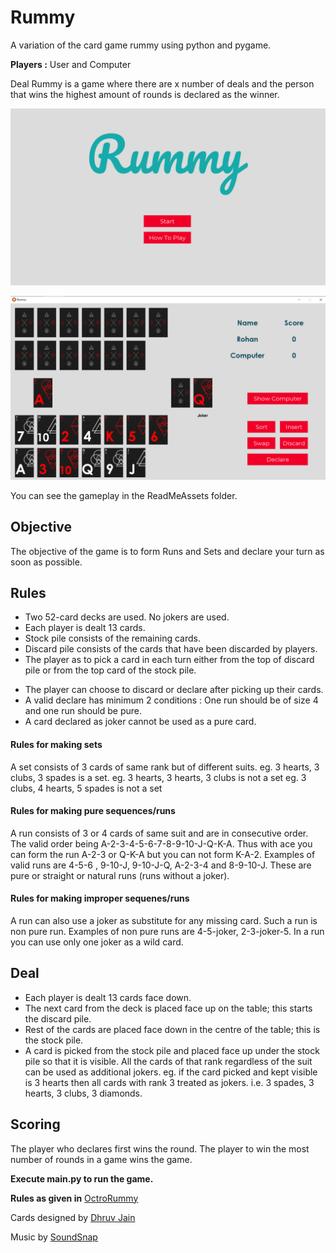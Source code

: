 # Rummy

A variation of the card game rummy using python and pygame.

**Players :** User and Computer

Deal Rummy is a game where there are x number of deals and the person that wins the highest amount of rounds is declared as the winner.

![Homescreen](ReadMeAssets/Homescreen.png)

![Gamescreen](ReadMeAssets/Gamescreen.png)

You can see the gameplay in the ReadMeAssets folder.

## Objective

The objective of the game is to form Runs and Sets and declare your turn as soon as possible.

## Rules

-  Two 52-card decks are used. No jokers are used.
-  Each player is dealt 13 cards.
-  Stock pile consists of the remaining cards.
-  Discard pile consists of the cards that have been discarded by players.
-  The player as to pick a card in each turn either from the top of discard pile or from the top card of the stock pile.
<!--* The player also has to discard a card in each turn.-->
-  The player can choose to discard or declare after picking up their cards.
-  A valid declare has minimum 2 conditions : One run should be of size 4 and one run should be pure.
-  A card declared as joker cannot be used as a pure card.

#### Rules for making sets

A set consists of 3 cards of same rank but of different suits.
eg. 3 hearts, 3 clubs, 3 spades is a set.
eg. 3 hearts, 3 hearts, 3 clubs is not a set
eg. 3 clubs, 4 hearts, 5 spades is not a set

#### Rules for making pure sequences/runs

A run consists of 3 or 4 cards of same suit and are in consecutive order. The valid order being A-2-3-4-5-6-7-8-9-10-J-Q-K-A.
Thus with ace you can form the run A-2-3 or Q-K-A but you can not form K-A-2. Examples of valid runs are 4-5-6 , 9-10-J, 9-10-J-Q, A-2-3-4 and 8-9-10-J. These are pure or straight or natural runs (runs without a joker).

#### Rules for making improper sequenes/runs

A run can also use a joker as substitute for any missing card. Such a run is non pure run. Examples of non pure runs are 4-5-joker, 2-3-joker-5. In a run you can use only one joker as a wild card.

## Deal

-  Each player is dealt 13 cards face down.
-  The next card from the deck is placed face up on the table; this starts the discard pile.
-  Rest of the cards are placed face down in the centre of the table; this is the stock pile.
-  A card is picked from the stock pile and placed face up under the stock pile so that it is visible. All the cards of that rank regardless of the suit can be used as additional jokers.
   eg. if the card picked and kept visible is 3 hearts then all cards with rank 3 treated as jokers. i.e. 3 spades, 3 hearts, 3 clubs, 3 diamonds.

## Scoring

The player who declares first wins the round. The player to win the most number of rounds in a game wins the game.

**Execute main.py to run the game.**

**Rules as given in** [OctroRummy](https://rummy.octro.com/tutorial/)

Cards designed by [Dhruv Jain](https://www.behance.net/dhruv2703f7fd)

Music by [SoundSnap](https://www.soundsnap.com/)
